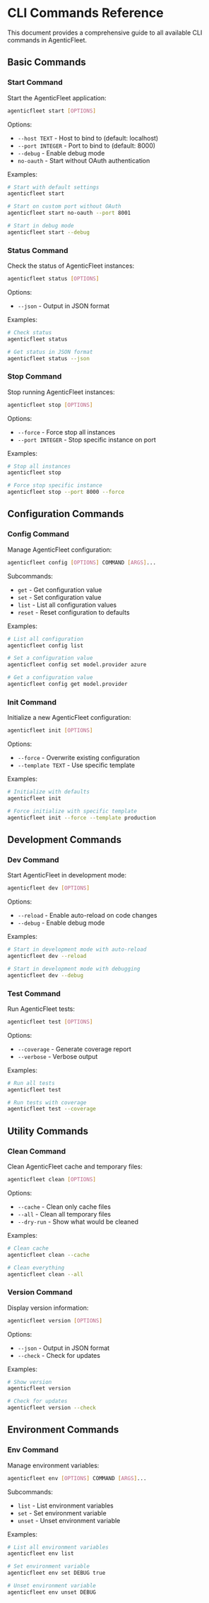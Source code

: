 # CLI Commands Reference

This document provides a comprehensive guide to all available CLI commands in AgenticFleet.

## Basic Commands

### Start Command

Start the AgenticFleet application:

```bash
agenticfleet start [OPTIONS]
```

Options:
- `--host TEXT` - Host to bind to (default: localhost)
- `--port INTEGER` - Port to bind to (default: 8000)
- `--debug` - Enable debug mode
- `no-oauth` - Start without OAuth authentication

Examples:
```bash
# Start with default settings
agenticfleet start

# Start on custom port without OAuth
agenticfleet start no-oauth --port 8001

# Start in debug mode
agenticfleet start --debug
```

### Status Command

Check the status of AgenticFleet instances:

```bash
agenticfleet status [OPTIONS]
```

Options:
- `--json` - Output in JSON format

Examples:
```bash
# Check status
agenticfleet status

# Get status in JSON format
agenticfleet status --json
```

### Stop Command

Stop running AgenticFleet instances:

```bash
agenticfleet stop [OPTIONS]
```

Options:
- `--force` - Force stop all instances
- `--port INTEGER` - Stop specific instance on port

Examples:
```bash
# Stop all instances
agenticfleet stop

# Force stop specific instance
agenticfleet stop --port 8000 --force
```

## Configuration Commands

### Config Command

Manage AgenticFleet configuration:

```bash
agenticfleet config [OPTIONS] COMMAND [ARGS]...
```

Subcommands:
- `get` - Get configuration value
- `set` - Set configuration value
- `list` - List all configuration values
- `reset` - Reset configuration to defaults

Examples:
```bash
# List all configuration
agenticfleet config list

# Set a configuration value
agenticfleet config set model.provider azure

# Get a configuration value
agenticfleet config get model.provider
```

### Init Command

Initialize a new AgenticFleet configuration:

```bash
agenticfleet init [OPTIONS]
```

Options:
- `--force` - Overwrite existing configuration
- `--template TEXT` - Use specific template

Examples:
```bash
# Initialize with defaults
agenticfleet init

# Force initialize with specific template
agenticfleet init --force --template production
```

## Development Commands

### Dev Command

Start AgenticFleet in development mode:

```bash
agenticfleet dev [OPTIONS]
```

Options:
- `--reload` - Enable auto-reload on code changes
- `--debug` - Enable debug mode

Examples:
```bash
# Start in development mode with auto-reload
agenticfleet dev --reload

# Start in development mode with debugging
agenticfleet dev --debug
```

### Test Command

Run AgenticFleet tests:

```bash
agenticfleet test [OPTIONS]
```

Options:
- `--coverage` - Generate coverage report
- `--verbose` - Verbose output

Examples:
```bash
# Run all tests
agenticfleet test

# Run tests with coverage
agenticfleet test --coverage
```

## Utility Commands

### Clean Command

Clean AgenticFleet cache and temporary files:

```bash
agenticfleet clean [OPTIONS]
```

Options:
- `--cache` - Clean only cache files
- `--all` - Clean all temporary files
- `--dry-run` - Show what would be cleaned

Examples:
```bash
# Clean cache
agenticfleet clean --cache

# Clean everything
agenticfleet clean --all
```

### Version Command

Display version information:

```bash
agenticfleet version [OPTIONS]
```

Options:
- `--json` - Output in JSON format
- `--check` - Check for updates

Examples:
```bash
# Show version
agenticfleet version

# Check for updates
agenticfleet version --check
```

## Environment Commands

### Env Command

Manage environment variables:

```bash
agenticfleet env [OPTIONS] COMMAND [ARGS]...
```

Subcommands:
- `list` - List environment variables
- `set` - Set environment variable
- `unset` - Unset environment variable

Examples:
```bash
# List all environment variables
agenticfleet env list

# Set environment variable
agenticfleet env set DEBUG true

# Unset environment variable
agenticfleet env unset DEBUG
```
